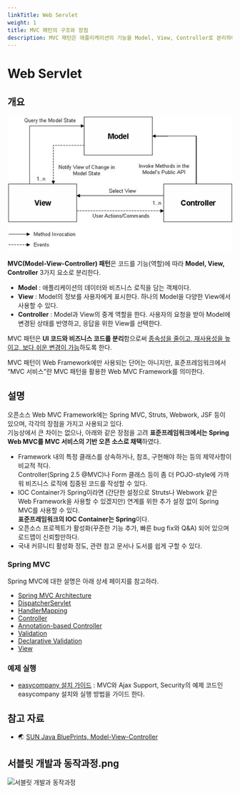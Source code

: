 ```yaml
---
linkTitle: Web Servlet
weight: 1
title: MVC 패턴의 구조와 장점
description: MVC 패턴은 애플리케이션의 기능을 Model, View, Controller로 분리하여 UI 코드와 비즈니스 로직의 종속성을 줄이고, 재사용성과 변경 용이성을 높인다. 표준프레임워크에서 "MVC 서비스"는 이 패턴을 활용한 Web MVC Framework를 의미한다.
---
```

# Web Servlet

## 개요

![MVC(Model-View-Controller) 패턴](images/web-servlet.jpg)

**MVC(Model-View-Controller) 패턴**은 코드를 기능(역할)에 따라 **Model, View, Controller** 3가지 요소로 분리한다.
- **Model** : 애플리케이션의 데이터와 비즈니스 로직을 담는 객체이다.
- **View** : Model의 정보를 사용자에게 표시한다. 하나의 Model을 다양한 View에서 사용할 수 있다.
- **Controller** : Model과 View의 중계 역할을 한다. 사용자의 요청을 받아 Model에 변경된 상태를 반영하고, 응답을 위한 View를 선택한다.

MVC 패턴은 **UI 코드와 비즈니스 코드를 분리**함으로써 <u>종속성을 줄이고, 재사용성을 높이고, 보다 쉬운 변경이 가능</u>하도록 한다.

MVC 패턴이 Web Framework에만 사용되는 단어는 아니지만, 표준프레임워크에서 “MVC 서비스”란 MVC 패턴을 활용한 Web MVC Framework를 의미한다.

## 설명
오픈소스 Web MVC Framework에는 Spring MVC, Struts, Webwork, JSF 등이 있으며, 각각의 장점을 가지고 사용되고 있다.
<br>기능상에서 큰 차이는 없으나, 아래와 같은 장점을 고려 **표준프레임워크에서는 Spring Web MVC를 MVC 서비스의 기반 오픈 소스로 채택**하였다.

- Framework 내의 특정 클래스를 상속하거나, 참조, 구현해야 하는 등의 제약사항이 비교적 적다.
  <br>Controller(Spring 2.5 @MVC)나 Form 클래스 등이 좀 더 POJO-style에 가까워 비즈니스 로직에 집중된 코드를 작성할 수 있다.
- IOC Container가 Spring이라면 (간단한 설정으로 Struts나 Webwork 같은 Web Framework을 사용할 수 있겠지만) 연계를 위한 추가 설정 없이 Spring MVC를 사용할 수 있다.
  <br>**표준프레임워크의 IOC Container는 Spring**이다.
- 오픈소스 프로젝트가 활성화(꾸준한 기능 추가, 빠른 bug fix와 Q&A) 되어 있으며 로드맵이 신뢰할만하다.
- 국내 커뮤니티 활성화 정도, 관련 참고 문서나 도서를 쉽게 구할 수 있다.

### Spring MVC
Spring MVC에 대한 설명은 아래 상세 페이지를 참고하라.

- [Spring MVC Architecture](./web-servlet-spring-mvc-architecture.md)
- [DispatcherServlet](./web-servlet-dispatcherservlet.md)
- [HandlerMapping](./web-servlet-handlermapping.md)
- [Controller](./web-servlet-controller.md)
- [Annotation-based Controller](./web-servlet-annotation-based-controller.md)
- [Validation](./web-servlet-validation.md)
- [Declarative Validation](./web-servlet-declarative-validation.md)
- [View](./web-servlet-view.md)

### 예제 실행
- [easycompany 설치 가이드](../../runtime-example/individual-example/presentation-layer/easycompany-example.md) : MVC와 Ajax Support, Security의 예제 코드인 easycompany 설치와 실행 방법을 가이드 한다.

## 참고 자료
- 🌏 [SUN Java BluePrints, Model-View-Controller](https://web.archive.org/web/20090227080302/http://java.sun.com/blueprints/patterns/MVC-detailed.html)

## 서블릿 개발과 동작과정.png

<img width="302" alt="서블릿 개발과 동작과정" src="https://github.com/user-attachments/assets/c503f93b-9837-4203-aada-4bb3f7a669ee">
